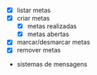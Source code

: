 - [x] listar metas
- [x] criar metas
    - [x] metas realizadas
    - [x] metas abertas
- [x] marcar/desmarcar metas 
- [x] remover metas
- sistemas de mensagens
